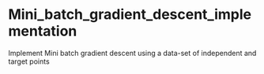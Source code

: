 # Mini_batch_gradient_descent_implementation
Implement Mini batch gradient descent using a data-set of independent and target points 
